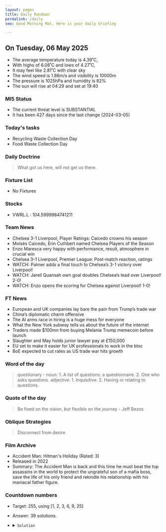 ```yaml
---
layout: pages
title: Daily Rundown
permalink: /daily
seo: Good Morning Mat, Here is your daily briefing

---
```


<!-- weather_marker starts -->
## On Tuesday, 06 May 2025

- The average temperature today is 4.39˚C,
- With highs of 6.08˚C and lows of 4.27˚C,
- It may feel like 2.81˚C with clear sky
- The wind speed is 1.86m/s and visibility is 10000m
- The pressure is 1025hPa and humidity is 82%
- The sun will rise at 04:29 and set at 19:40

<!-- weather_marker ends -->

### MI5 Status
<!-- threat_marker starts -->
- The current threat level is <span class="highlighter">SUBSTANTIAL</span>
- It has been 427 days since the last change (2024-03-05)

<!-- threat_marker ends -->

### Today's tasks
<!-- task_marker starts -->
- Recycling Waste Collection Day
- Food Waste Collection Day

<!-- task_marker ends -->

### Daily Doctrine
<!-- doctrine_marker starts -->
> What got us here, will not get us there.
<!-- doctrine_marker ends -->

### Fixture List

<!-- fixture_marker starts -->
- No Fixtures
<!-- fixture_marker ends -->


### Stocks

<!-- stocks_marker starts -->

- VWRL.L : 104.5999984741211 

<!-- stocks_marker ends -->


### Team News
<!-- news_marker starts -->

 - Chelsea 3-1 Liverpool, Player Ratings: Caicedo crowns his season
 - Moisés Caicedo, Erin Cuthbert named Chelsea Players of the Season
 - Enzo Maresca very happy with performance, result, atmosphere in crucial win
 - Chelsea 3-1 Liverpool, Premier League: Post-match reaction, ratings
 - WATCH: Palmer adds a final touch to Chelsea’s 3-1 victory over Liverpool!
 - WATCH: Jarell Quansah own goal doubles Chelsea’s lead over Liverpool! 2-0!
 - WATCH: Enzo opens the scoring for Chelsea against Liverpool! 1-0!

<!-- news_marker ends -->

### FT News

<!-- ftnews_marker starts -->

 - European and UK companies lay bare the pain from Trump’s trade war
 - China’s diplomatic charm offensive
 - The AI arms race in hiring is a huge mess for everyone
 - What the New York subway tells us about the future of the internet
 - Traders made $100mn from buying Melania Trump memecoin before launch
 - Slaughter and May holds junior lawyer pay at £150,000
 - EU set to make it easier for UK professionals to work in the bloc
 - BoE expected to cut rates as US trade war hits growth

<!-- ftnews_marker ends -->

### Word of the day

<!-- word_marker starts -->

 > questionary - noun: 1. A list of questions: a questionnaire. 2. One who asks questions. adjective: 1. Inquisitive. 2. Having or relating to questions.

<!-- word_marker ends -->


### Quote of the day
<!-- quote_marker starts -->

> Be fixed on the vision, but flexible on the journey - Jeff Bezos

<!-- quote_marker ends -->

### Oblique Strategies
<!-- eno_marker starts -->
> Disconnect from desire

<!-- eno_marker ends -->

### Film Archive

<!-- film_marker starts -->
- Accident Man: Hitman's Holiday (Rated: 3)
- Released in 2022
- Summary: The Accident Man is back and this time he must beat the top assassins in the world to protect the ungrateful son of a mafia boss, save the life of his only friend and rekindle his relationship with his maniacal father figure.
<!-- film_marker ends -->

### Countdown numbers
<!-- game_marker starts -->

- Target: 255, using [1, 2, 3, 6, 9, 25]
- Answer: 39 solutions.

- <details><summary><code>Solution</code></summary>

  Solution: ( 9 + 3 - 2 ) x 25 + 6 - 1

   </details>

<!-- game_marker ends -->
